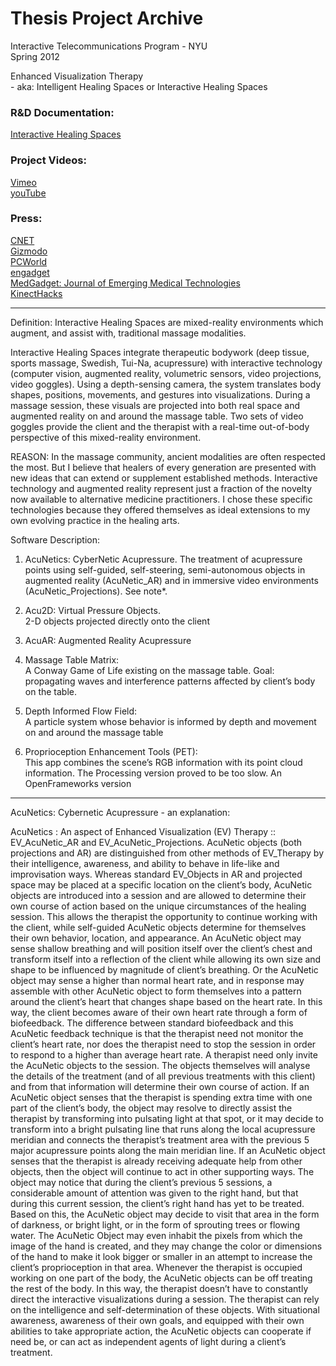 # Thesis Project Archive  
Interactive Telecommunications Program - NYU  
Spring 2012  

Enhanced Visualization Therapy  
	- aka: Intelligent Healing Spaces or Interactive Healing Spaces  


### R&D Documentation:   
[Interactive Healing Spaces](https://www.flickr.com/photos/jaycody9/albums/72157637800982304)  

### Project Videos:
[Vimeo](https://vimeo.com/album/2004737)    
[youTube](http://www.youtube.com/user/jaycody9)

### Press:    
[CNET](http://news.cnet.com/8301-27083_3-20070346-247/kinect-hack-allows-for-intelligent-healing-massage/)    
[Gizmodo](http://gizmodo.com/5910630/i-let-a-weird-man-rub-me-for-10-minutes-in-the-name-of-journalism)  
[PCWorld](http://www.techhive.com/article/227759/kinect_hack_helps_therapists_track_their_session_progress.html)  
[engadget](http://www.engadget.com/2011/05/14/kinect-hack-enables-psychedelic-acupressure-far-out-graphics-v/)  
[MedGadget:  Journal of Emerging Medical Technologies](http://www.medgadget.com/2011/06/kinect-helps-power-a-futuristic-massage-table.html)  
[KinectHacks](http://www.kinecthacks.com/massage-therapy-using-the-kinect/)  

________


Definition:
Interactive Healing Spaces are mixed-reality environments which augment, and assist with, traditional massage modalities.

Interactive Healing Spaces integrate therapeutic bodywork (deep tissue, sports massage, Swedish, Tui-Na, acupressure) with interactive technology (computer vision, augmented reality, volumetric sensors, video projections, video goggles). Using a depth-sensing camera, the system translates body shapes, positions, movements, and gestures into visualizations. During a massage session, these visuals are projected into both real space and augmented reality on and around the massage table. Two sets of video goggles provide the client and the therapist with a real-time out-of-body perspective of this mixed-reality environment.

REASON:
In the massage community, ancient modalities are often respected the most. But I believe that healers of every generation are presented with new ideas that can extend or supplement established methods. Interactive technology and augmented reality represent just a fraction of the novelty now available to alternative medicine practitioners. I chose these specific technologies because they offered themselves as ideal extensions to my own evolving practice in the healing arts.

Software Description:

1. AcuNetics: CyberNetic Acupressure.  The treatment of acupressure points using self-guided, self-steering, semi-autonomous objects in augmented reality (AcuNetic_AR) and in immersive video environments (AcuNetic_Projections).  See note*.  

2. Acu2D:  Virtual Pressure Objects.  
2-D objects projected directly onto the client

3. AcuAR:  Augmented Reality Acupressure  

4. Massage Table Matrix:    
A Conway Game of Life existing on the massage table.  Goal:  propagating waves and interference patterns affected by client’s body on the table.

5. Depth Informed Flow Field:    
A particle system whose behavior is informed by depth and movement on and around the massage table

6. Proprioception Enhancement Tools (PET):    
This app combines the scene’s RGB information with its point cloud information.  The Processing version proved to be too slow.  An OpenFrameworks version 

_____

AcuNetics:  Cybernetic Acupressure  -  an explanation:  

AcuNetics : An aspect of Enhanced Visualization (EV) Therapy :: EV_AcuNetic_AR and EV_AcuNetic_Projections. AcuNetic objects (both projections and AR) are distinguished from other methods of EV_Therapy by their intelligence, awareness, and ability to behave in life-like and improvisation ways. Whereas standard EV_Objects in AR and projected space may be placed at a specific location on the client’s body, AcuNetic objects are introduced into a session and are allowed to determine their own course of action based on the unique circumstances of the healing session. This allows the therapist the opportunity to continue working with the client, while self-guided AcuNetic objects determine for themselves their own behavior, location, and appearance. An AcuNetic object may sense shallow breathing and will position itself over the client’s chest and transform itself into a reflection of the client while allowing its own size and shape to be influenced by magnitude of client’s breathing. Or the AcuNetic object may sense a higher than normal heart rate, and in response may assemble with other AcuNetic object to form themselves into a pattern around the client’s heart that changes shape based on the heart rate. In this way, the client becomes aware of their own heart rate through a form of biofeedback. The difference between standard biofeedback and this AcuNetic feedback technique is that the therapist need not monitor the client’s heart rate, nor does the therapist need to stop the session in order to respond to a higher than average heart rate. A therapist need only invite the AcuNetic objects to the session.
The objects themselves will analyse the details of the treatment (and of all previous treatments with this client) and from that information will determine their own course of action. If an AcuNetic object senses that the therapist is spending extra time with one part of the client’s body, the object may resolve to directly assist the therapist by transforming into pulsating light at that spot, or it may decide to transform into a bright pulsating line that runs along the local acupressure meridian and connects the therapist’s treatment area with the previous 5 major acupressure points along the main meridian line. If an AcuNetic object senses that the therapist is already receiving adequate help from other objects, then the object will continue to act in other supporting ways. The object may notice that during the client’s previous 5 sessions, a considerable amount of attention was given to the right hand, but that during this current session, the client’s right hand has yet to be treated. Based on this, the AcuNetic object may decide to visit that area in the form of darkness, or bright light, or in the form of sprouting trees or flowing water. The AcuNetic Object may even inhabit the pixels from which the image of the hand is created, and they may change the color or dimensions of the hand to make it look bigger or smaller in an attempt to increase the client’s proprioception in that area. Whenever the therapist is occupied working on one part of the body, the AcuNetic objects can be off treating the rest of the body. In this way, the therapist doesn’t have to constantly direct the interactive visualizations during a session. The therapist can rely on the intelligence and self-determination of these objects. With situational awareness, awareness of their own goals, and equipped with their own abilities to take appropriate action, the AcuNetic objects can cooperate if need be, or can act as independent agents of light during a client’s treatment.

 



